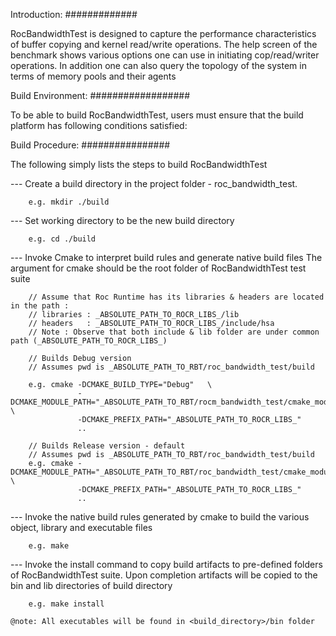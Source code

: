 
Introduction:
#############

RocBandwidthTest is designed to capture the performance characteristics of buffer
copying and kernel read/write operations. The help screen of the benchmark
shows various options one can use in initiating cop/read/writer operations.
In addition one can also query the topology of the system in terms of memory
pools and their agents

Build Environment:
##################

To be able to build RocBandwidthTest, users must ensure that the build platform has
following conditions satisfied:

Build Procedure:
################

The following simply lists the steps to build RocBandwidthTest

--- Create a build directory in the project folder - roc_bandwidth_test.

        e.g. mkdir ./build

--- Set working directory to be the new build directory

        e.g. cd ./build

--- Invoke Cmake to interpret build rules and generate native build files
    The argument for cmake should be the root folder of RocBandwidthTest
    test suite

        // Assume that Roc Runtime has its libraries & headers are located in the path :
        // libraries : _ABSOLUTE_PATH_TO_ROCR_LIBS_/lib
        // headers   : _ABSOLUTE_PATH_TO_ROCR_LIBS_/include/hsa
        // Note : Observe that both include & lib folder are under common path (_ABSOLUTE_PATH_TO_ROCR_LIBS_)

        // Builds Debug version
        // Assumes pwd is _ABSOLUTE_PATH_TO_RBT/roc_bandwidth_test/build

        e.g. cmake -DCMAKE_BUILD_TYPE="Debug"   \
                   -DCMAKE_MODULE_PATH="_ABSOLUTE_PATH_TO_RBT/rocm_bandwidth_test/cmake_modules"  \
                   -DCMAKE_PREFIX_PATH="_ABSOLUTE_PATH_TO_ROCR_LIBS_"
                   ..

        // Builds Release version - default
        // Assumes pwd is _ABSOLUTE_PATH_TO_RBT/roc_bandwidth_test/build
        e.g. cmake -DCMAKE_MODULE_PATH="_ABSOLUTE_PATH_TO_RBT/roc_bandwidth_test/cmake_modules"  \
                   -DCMAKE_PREFIX_PATH="_ABSOLUTE_PATH_TO_ROCR_LIBS_"
                   ..

--- Invoke the native build rules generated by cmake to build the various
    object, library and executable files

        e.g. make

--- Invoke the install command to copy build artifacts to pre-defined folders
    of RocBandwidthTest suite. Upon completion artifacts will be copied to the
    bin and lib directories of build directory

        e.g. make install

    @note: All executables will be found in <build_directory>/bin folder

